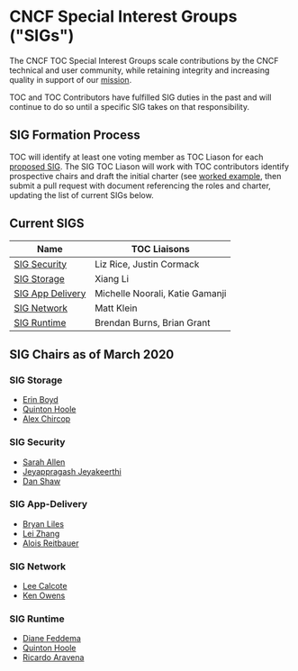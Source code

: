 # CNCF Special Interest Groups ("SIGs")

The CNCF TOC Special Interest Groups scale contributions by the CNCF
technical and user community, while retaining integrity and increasing quality
in support of our [mission](https://github.com/cncf/foundation/blob/master/charter.md#1-mission-of-the-cloud-native-computing-foundation).

TOC and TOC Contributors have fulfilled SIG duties in the past and will continue to do so until a specific SIG takes on that responsibility.

## SIG Formation Process

TOC will identify at least one voting member as TOC Liason for each [proposed SIG](proposed.md).  The SIG TOC Liason will work with TOC contributors identify prospective chairs and draft the initial charter (see [worked example](https://docs.google.com/document/d/18ufx6TjPavfZubwrpyMwz6KkU-YA_aHaHmBBQkplnr0/edit?usp=sharing), then submit
a pull request with document referencing the roles and charter, updating the list of current SIGs below.

## Current SIGS

| Name | TOC Liaisons |
|------|--------------| 
| [SIG Security](https://github.com/cncf/sig-security) | Liz Rice, Justin Cormack |
| [SIG Storage](https://github.com/cncf/sig-storage) | Xiang Li | 
| [SIG App Delivery](https://github.com/cncf/sig-app-delivery) | Michelle Noorali, Katie Gamanji | 
| [SIG Network](https://github.com/cncf/sig-network) | Matt Klein |
| [SIG Runtime](https://github.com/cncf/sig-runtime) | Brendan Burns, Brian Grant |

## SIG Chairs as of March 2020

### SIG Storage 
* [Erin Boyd](https://github.com/erinboyd)
* [Quinton Hoole](https://github.com/quinton-hoole)
* [Alex Chircop](https://github.com/chira001)

### SIG Security 
* [Sarah Allen](https://github.com/ultrasaurus)
* [Jeyappragash Jeyakeerthi](https://github.com/pragashj)
* [Dan Shaw](https://github.com/dshaw)

### SIG App-Delivery
* [Bryan Liles](https://github.com/bryanl)
* [Lei Zhang](https://github.com/resouer)
* [Alois Reitbauer](https://github.com/AloisReitbauer)

### SIG Network 
* [Lee Calcote](https://github.com/leecalcote)
* [Ken Owens](https://github.com/kenowens12)

### SIG Runtime 
* [Diane Feddema](https://github.com/dfeddema)
* [Quinton Hoole](https://github.com/quinton-hoole)
* [Ricardo Aravena](https://github.com/raravena80)

